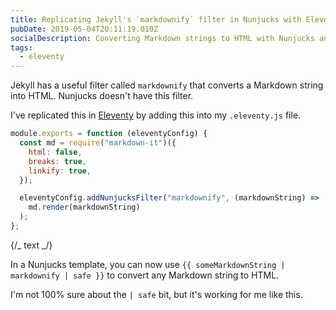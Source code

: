 ```yaml
---
title: Replicating Jekyll's `markdownify` filter in Nunjucks with Eleventy
pubDate: 2019-05-04T20:11:19.010Z
socialDescription: Converting Markdown strings to HTML with Nunjucks and Eleventy
tags:
  - eleventy
---
```


Jekyll has a useful filter called `markdownify` that converts a Markdown string into HTML. Nunjucks doesn't have this filter.

I've replicated this in [Eleventy](https://www.11ty.io) by adding this into my `.eleventy.js` file.

```js
module.exports = function (eleventyConfig) {
  const md = require("markdown-it")({
    html: false,
    breaks: true,
    linkify: true,
  });

  eleventyConfig.addNunjucksFilter("markdownify", (markdownString) =>
    md.render(markdownString)
  );
};
```

{/_ text _/}

In a Nunjucks template, you can now use `{{ someMarkdownString | markdownify | safe }}` to convert any Markdown string to HTML.

I'm not 100% sure about the `| safe` bit, but it's working for me like this.
